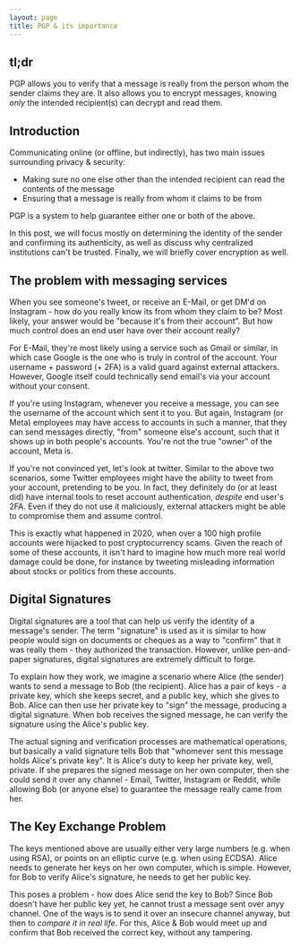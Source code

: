 ```yaml
---
layout: page
title: PGP & its importance
---
```


## tl;dr

PGP allows you to verify that a message is really from the person whom the sender claims they are. It also allows you to encrypt messages, knowing _only_ the intended recipient(s) can decrypt and read them.

## Introduction

Communicating online (or offline, but indirectly), has two main issues surrounding privacy & security:

* Making sure no one else other than the intended recipient can read the contents of the message
* Ensuring that a message is really from whom it claims to be from

PGP is a system to help guarantee either one or both of the above. 

In this post, we will focus mostly on determining the identity of the sender and confirming its authenticity, as well as discuss why centralized institutions can't be trusted. Finally, we will briefly cover encryption as well.

## The problem with messaging services

When you see someone's tweet, or receive an E-Mail, or get DM'd on Instagram - how do you really know its from whom they claim to be? Most likely, your answer would be "because it's from their account". But how much control does an end user have over their account really?

For E-Mail, they're most likely using a service such as Gmail or similar, in which case Google is the one who is truly in control of the account. Your username + password (+ 2FA) is a valid guard against external attackers. However, Google itself could technically send email's via your account without your consent.

If you're using Instagram, whenever you receive a message, you can see the username of the account which sent it to you. But again, Instagram (or Meta) employees may have access to accounts in such a manner, that they can send messages directly, "from" someone else's account, such that it shows up in both people's accounts. You're not the true "owner" of the account, Meta is.

If you're not convinced yet, let's look at twitter. Similar to the above two scenarios, some Twitter employees might have the ability to tweet from your account, pretending to be you. In fact, they definitely do (or at least did) have internal tools to reset account authentication, _despite_ end user's 2FA. Even if they do not use it maliciously, external attackers might be able to compromise them and assume control. 

This is exactly what happened in 2020, when over a 100 high profile accounts were hijacked to post cryptocurrency scams. Given the reach of some of these accounts, it isn't hard to imagine how much more real world damage could be done, for instance by tweeting misleading information about stocks or politics from these accounts.

## Digital Signatures

Digital signatures are a tool that can help us verify the identity of a message's sender. The term "signature" is used as it is similar to how people would sign on documents or cheques as a way to "confirm" that it was really them - they authorized the transaction. However, unlike pen-and-paper signatures, digital signatures are extremely difficult to forge.


To explain how they work, we imagine a scenario where Alice (the sender) wants to send a message to Bob (the recipient). Alice has a pair of keys - a private key, which she keeps secret, and a public key, which she gives to Bob. Alice can then use her private key to "sign" the message, producing a digital signature. When bob receives the signed message, he can verify the signature using the Alice's public key. 

The actual signing and verification processes are mathematical operations, but basically a valid signature tells Bob that "whomever sent this message holds Alice's private key". It is Alice's duty to keep her private key, well, private. If she prepares the signed message on her own computer, then she could send it over any channel - Email, Twitter, Instagram or Reddit, while allowing Bob (or anyone else) to guarantee the message really came from her.

## The Key Exchange Problem

The keys mentioned above are usually either very large numbers (e.g. when using RSA), or points on an elliptic curve (e.g. when using ECDSA). Alice needs to generate her keys on her own computer, which is simple. However, for Bob to verify Alice's signature, he needs to get her public key. 

This poses a problem - how does Alice send the key to Bob? Since Bob doesn't have her public key yet, he cannot trust a message sent over anyy channel. One of the ways is to send it over an insecure channel anyway, but then to _compare it in real life_. For this, Alice & Bob would meet up and confirm that Bob received the correct key, without any tampering.
